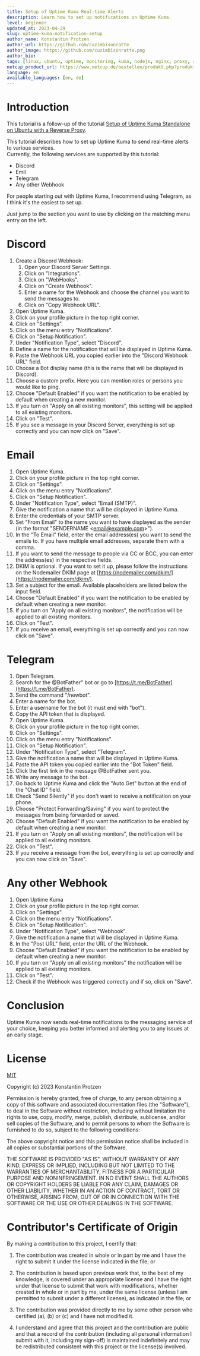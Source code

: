 ```yaml
---
title: Setup of Uptime Kuma Real-time Alerts
description: Learn how to set up notifications on Uptime Kuma.
level: beginner
updated_at: 2023-04-29
slug: uptime-kuma-notification-setup
author_name: Konstantin Protzen
author_url: https://github.com/cuzimbisonratte
author_image: https://github.com/cuzimbisonratte.png
author_bio:
tags: [linux, ubuntu, uptime, monitoring, kuma, nodejs, nginx, proxy, reverse-proxy, notifications, alert, realtime, real-time, time, immediately]
netcup_product_url: https://www.netcup.de/bestellen/produkt.php?produkt=2991
language: en
available_languages: [en, de]
---
```


# Introduction

This tutorial is a follow-up of the tutorial [Setup of Uptime Kuma Standalone on Ubuntu with a Reverse Proxy](https://community.netcup.com/en/tutorials/ubuntu-uptime-kuma-standalone-installation).

This tutorial describes how to set up Uptime Kuma to send real-time alerts to various services.  
Currently, the following services are supported by this tutorial:

- Discord
- Emil
- Telegram
- Any other Webhook

For people starting out with Uptime Kuma, I recommend using Telegram, as I think it's the easiest to set up.

Just jump to the section you want to use by clicking on the matching menu entry on the left.

# Discord

1. Create a Discord Webhook:
   1. Open your Discord Server Settings.
   2. Click on "Integrations".
   3. Click on "WebHooks".
   4. Click on "Create Webhook".
   5. Enter a name for the Webhook and choose the channel you want to send the messages to.
   6. Click on "Copy Webhook URL".
2. Open Uptime Kuma.
3. Click on your profile picture in the top right corner.
4. Click on "Settings".
5. Click on the menu entry "Notifications".
6. Click on "Setup Notification".
7. Under "Notification Type", select "Discord".
8. Define a name for the notification that will be displayed in Uptime Kuma.
9. Paste the Webhook URL you copied earlier into the "Discord Webhook URL" field.
10. Choose a Bot display name (this is the name that will be displayed in Discord).
11. Choose a custom prefix. Here you can mention roles or persons you would like to ping.
12. Choose "Default Enabled" if you want the notification to be enabled by default when creating a new monitor.
13. If you turn on "Apply on all existing monitors", this setting will be applied to all existing monitors.
14. Click on "Test".
15. If you see a message in your Discord Server, everything is set up correctly and you can now click on "Save".

# Email

1. Open Uptime Kuma.
2. Click on your profile picture in the top right corner.
3. Click on "Settings".
4. Click on the menu entry "Notifications".
5. Click on "Setup Notification".
6. Under "Notification Type", select "Email (SMTP)".
7. Give the notification a name that will be displayed in Uptime Kuma.
8. Enter the credentials of your SMTP server.
9. Set "From Email" to the name you want to have displayed as the sender (in the format "SENDERNAME &lt;email@example.com>").
10. In the "To Email" field, enter the email address(es) you want to send the emails to. If you have multiple email addresses, separate them with a comma.
11. If you want to send the message to people via CC or BCC, you can enter the address(es) in the respective fields.
12. DKIM is optional. If you want to set it up, please follow the instructions on the Nodemailer DKIM page at [https://nodemailer.com/dkim/](https://nodemailer.com/dkim/).
13. Set a subject for the email. Available placeholders are listed below the input field.
14. Choose "Default Enabled" if you want the notification to be enabled by default when creating a new monitor.
15. If you turn on "Apply on all existing monitors", the notification will be applied to all existing monitors.
16. Click on "Test".
17. If you receive an email, everything is set up correctly and you can now click on "Save".

# Telegram

1. Open Telegram.
2. Search for the @BotFather" bot or go to [https://t.me/BotFather](https://t.me/BotFather).
3. Send the command "/newbot".
4. Enter a name for the bot.
5. Enter a username for the bot (it must end with "bot").
6. Copy the API token that is displayed.
7. Open Uptime Kuma.
8. Click on your profile picture in the top right corner.
9. Click on "Settings".
10. Click on the menu entry "Notifications".
11. Click on "Setup Notification".
12. Under "Notification Type", select "Telegram".
13. Give the notification a name that will be displayed in Uptime Kuma.
14. Paste the API token you copied earlier into the "Bot Token" field.
15. Click the first link in the message @BotFather sent you.
16. Write any message to the bot.
17. Go back to Uptime Kuma and click the "Auto Get" button at the end of the "Chat ID" field.
18. Check "Send Silently" if you don't want to receive a notification on your phone.
19. Choose "Protect Forwarding/Saving" if you want to protect the messages from being forwarded or saved.
20. Choose "Default Enabled" if you want the notification to be enabled by default when creating a new monitor.
21. If you turn on "Apply on all existing monitors", the notification will be applied to all existing monitors.
22. Click on "Test".
23. If you receive a message from the bot, everything is set up correctly and you can now click on "Save".

# Any other Webhook

1. Open Uptime Kuma
2. Click on your profile picture in the top right corner.
3. Click on "Settings".
4. Click on the menu entry "Notifications".
5. Click on "Setup Notification".
6. Under "Notification Type", select "Webhook".
7. Give the notification a name that will be displayed in Uptime Kuma.
8. In the "Post URL" field, enter the URL of the Webhook.
9. Choose "Default Enabled" if you want the notification to be enabled by default when creating a new monitor.
10. If you turn on "Apply on all existing monitors" the notification will be applied to all existing monitors.
11. Click on "Test".
12. Check if the Webhook was triggered correctly and if so, click on "Save".

# Conclusion

Uptime Kuma now sends real-time notifications to the messaging service of your choice, keeping you better informed and alerting you to any issues at an early stage.

# License

[MIT](https://github.com/netcup-community/community-tutorials/blob/main/LICENSE)

Copyright (c) 2023 Konstantin Protzen

Permission is hereby granted, free of charge, to any person obtaining a copy of this software and associated documentation files (the "Software"), to deal in the Software without restriction, including without limitation the rights to use, copy, modify, merge, publish, distribute, sublicense, and/or sell copies of the Software, and to permit persons to whom the Software is furnished to do so, subject to the following conditions:

The above copyright notice and this permission notice shall be included in all copies or substantial portions of the Software.

THE SOFTWARE IS PROVIDED "AS IS", WITHOUT WARRANTY OF ANY KIND, EXPRESS OR IMPLIED, INCLUDING BUT NOT LIMITED TO THE WARRANTIES OF MERCHANTABILITY, FITNESS FOR A PARTICULAR PURPOSE AND NONINFRINGEMENT. IN NO EVENT SHALL THE AUTHORS OR COPYRIGHT HOLDERS BE LIABLE FOR ANY CLAIM, DAMAGES OR OTHER LIABILITY, WHETHER IN AN ACTION OF CONTRACT, TORT OR OTHERWISE, ARISING FROM, OUT OF OR IN CONNECTION WITH THE SOFTWARE OR THE USE OR OTHER DEALINGS IN THE SOFTWARE.

# Contributor's Certificate of Origin

By making a contribution to this project, I certify that:

1.  The contribution was created in whole or in part by me and I have the right to submit it under the license indicated in the file; or

2.  The contribution is based upon previous work that, to the best of my knowledge, is covered under an appropriate license and I have the right under that license to submit that work with modifications, whether created in whole or in part by me, under the same license (unless I am permitted to submit under a different license), as indicated in the file; or

3.  The contribution was provided directly to me by some other person who certified (a), (b) or (c) and I have not modified it.

4.  I understand and agree that this project and the contribution are public and that a record of the contribution (including all personal information I submit with it, including my sign-off) is maintained indefinitely and may be redistributed consistent with this project or the license(s) involved.
